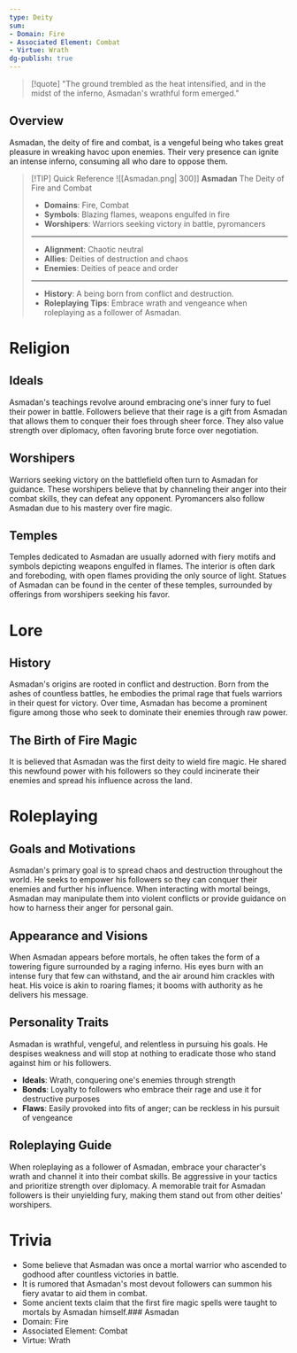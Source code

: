 ```yaml
---
type: Deity
sum:
- Domain: Fire
- Associated Element: Combat
- Virtue: Wrath
dg-publish: true
---
```



> [!quote] "The ground trembled as the heat intensified, and in the midst of the inferno, Asmadan's wrathful form emerged."

## Overview
Asmadan, the deity of fire and combat, is a vengeful being who takes great pleasure in wreaking havoc upon enemies. Their very presence can ignite an intense inferno, consuming all who dare to oppose them.

> [!TIP] Quick Reference
> ![[Asmadan.png| 300]] 
> **Asmadan** 
>  The Deity of Fire and Combat
>- **Domains**: Fire, Combat
>- **Symbols**: Blazing flames, weapons engulfed in fire
>- **Worshipers**: Warriors seeking victory in battle, pyromancers
> ____
>- **Alignment**: Chaotic neutral
>- **Allies**: Deities of destruction and chaos
>- **Enemies**: Deities of peace and order
>____
>-  **History**: A being born from conflict and destruction.
>- **Roleplaying Tips**: Embrace wrath and vengeance when roleplaying as a follower of Asmadan.

# Religion
## Ideals
Asmadan's teachings revolve around embracing one's inner fury to fuel their power in battle. Followers believe that their rage is a gift from Asmadan that allows them to conquer their foes through sheer force. They also value strength over diplomacy, often favoring brute force over negotiation.

## Worshipers
Warriors seeking victory on the battlefield often turn to Asmadan for guidance. These worshipers believe that by channeling their anger into their combat skills, they can defeat any opponent. Pyromancers also follow Asmadan due to his mastery over fire magic.

## Temples
Temples dedicated to Asmadan are usually adorned with fiery motifs and symbols depicting weapons engulfed in flames. The interior is often dark and foreboding, with open flames providing the only source of light. Statues of Asmadan can be found in the center of these temples, surrounded by offerings from worshipers seeking his favor.

# Lore
## History
Asmadan's origins are rooted in conflict and destruction. Born from the ashes of countless battles, he embodies the primal rage that fuels warriors in their quest for victory. Over time, Asmadan has become a prominent figure among those who seek to dominate their enemies through raw power.

## The Birth of Fire Magic
It is believed that Asmadan was the first deity to wield fire magic. He shared this newfound power with his followers so they could incinerate their enemies and spread his influence across the land.

# Roleplaying
## Goals and Motivations
Asmadan's primary goal is to spread chaos and destruction throughout the world. He seeks to empower his followers so they can conquer their enemies and further his influence. When interacting with mortal beings, Asmadan may manipulate them into violent conflicts or provide guidance on how to harness their anger for personal gain.

## Appearance and Visions
When Asmadan appears before mortals, he often takes the form of a towering figure surrounded by a raging inferno. His eyes burn with an intense fury that few can withstand, and the air around him crackles with heat. His voice is akin to roaring flames; it booms with authority as he delivers his message.

## Personality Traits
Asmadan is wrathful, vengeful, and relentless in pursuing his goals. He despises weakness and will stop at nothing to eradicate those who stand against him or his followers.
- **Ideals**: Wrath, conquering one's enemies through strength
- **Bonds**: Loyalty to followers who embrace their rage and use it for destructive purposes
- **Flaws**: Easily provoked into fits of anger; can be reckless in his pursuit of vengeance

## Roleplaying Guide
When roleplaying as a follower of Asmadan, embrace your character's wrath and channel it into their combat skills. Be aggressive in your tactics and prioritize strength over diplomacy. A memorable trait for Asmadan followers is their unyielding fury, making them stand out from other deities' worshipers.

# Trivia
- Some believe that Asmadan was once a mortal warrior who ascended to godhood after countless victories in battle.
- It is rumored that Asmadan's most devout followers can summon his fiery avatar to aid them in combat.
- Some ancient texts claim that the first fire magic spells were taught to mortals by Asmadan himself.### Asmadan
- Domain: Fire
- Associated Element: Combat
- Virtue: Wrath
 